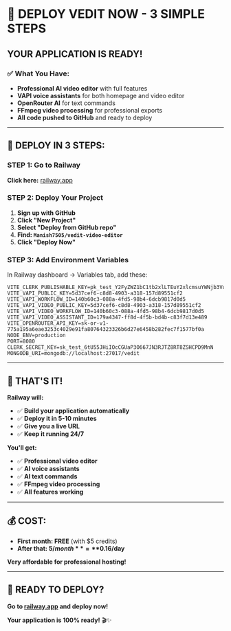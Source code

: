 # 🚀 DEPLOY VEDIT NOW - 3 SIMPLE STEPS

## **YOUR APPLICATION IS READY!**

### **✅ What You Have:**
- **Professional AI video editor** with full features
- **VAPI voice assistants** for both homepage and video editor
- **OpenRouter AI** for text commands
- **FFmpeg video processing** for professional exports
- **All code pushed to GitHub** and ready to deploy

---

## **🎯 DEPLOY IN 3 STEPS:**

### **STEP 1: Go to Railway**
**Click here:** [railway.app](https://railway.app)

### **STEP 2: Deploy Your Project**
1. **Sign up with GitHub**
2. **Click "New Project"**
3. **Select "Deploy from GitHub repo"**
4. **Find: `Manish7505/vedit-video-editor`**
5. **Click "Deploy Now"**

### **STEP 3: Add Environment Variables**
In Railway dashboard → Variables tab, add these:

```
VITE_CLERK_PUBLISHABLE_KEY=pk_test_Y2FyZWZ1bC1tb2xlLTEuY2xlcmsuYWNjb3VudHMuZGV2JA
VITE_VAPI_PUBLIC_KEY=5d37cef6-c8d8-4903-a318-157d89551cf2
VITE_VAPI_WORKFLOW_ID=140b60c3-088a-4fd5-98b4-6dcb9817d0d5
VITE_VAPI_VIDEO_PUBLIC_KEY=5d37cef6-c8d8-4903-a318-157d89551cf2
VITE_VAPI_VIDEO_WORKFLOW_ID=140b60c3-088a-4fd5-98b4-6dcb9817d0d5
VITE_VAPI_VIDEO_ASSISTANT_ID=179a4347-ff8d-4f5b-bd4b-c83f7d13e489
VITE_OPENROUTER_API_KEY=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
NODE_ENV=production
PORT=8080
CLERK_SECRET_KEY=sk_test_6tU55JHiIOcCGUaP3O667JN3RJTZ8RT8ZSHCPD9MnN
MONGODB_URI=mongodb://localhost:27017/vedit
```

---

## **🎉 THAT'S IT!**

**Railway will:**
- ✅ **Build your application automatically**
- ✅ **Deploy it in 5-10 minutes**
- ✅ **Give you a live URL**
- ✅ **Keep it running 24/7**

**You'll get:**
- ✅ **Professional video editor**
- ✅ **AI voice assistants**
- ✅ **AI text commands**
- ✅ **FFmpeg video processing**
- ✅ **All features working**

---

## **💰 COST:**
- **First month: FREE** (with $5 credits)
- **After that: $5/month** = **$0.16/day**

**Very affordable for professional hosting!**

---

## **🚀 READY TO DEPLOY?**

**Go to [railway.app](https://railway.app) and deploy now!**

**Your application is 100% ready!** 🎬✨
